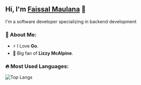 <!--
**faizisyellow/faizisyellow** is a ✨ _special_ ✨ repository because its `README.md` (this file) appears on your GitHub profile.

Here are some ideas to get you started:

- 🔭 I’m currently working on ...
- 🌱 I’m currently learning ...
- 👯 I’m looking to collaborate on ...
- 🤔 I’m looking for help with ...
- 💬 Ask me about ...
- 📫 How to reach me: ...
- 😄 Pronouns: ...
- ⚡ Fun fact: ...
-->

## Hi, I'm [Faissal Maulana](https://www.faissalmaulana.dev/) 👋
I'm a software developer specializing in backend development

### 🚀 About Me:
- ⚡ I Love **Go**.
- 🎵 Big fan of **Lizzy McAlpine**.



### 🔥 Most Used Languages:
![Top Langs](https://github-readme-stats.vercel.app/api/top-langs/?username=faizisyellow&layout=compact&bg_color=4B2E83&title_color=B7A57A&text_color=FFFFFF&icon_color=B7A57A)




